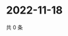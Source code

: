 # 2022-11-18

共 0 条

<!-- BEGIN WEIBO -->
<!-- 最后更新时间 Fri Nov 18 2022 23:00:39 GMT+0800 (China Standard Time) -->

<!-- END WEIBO -->
